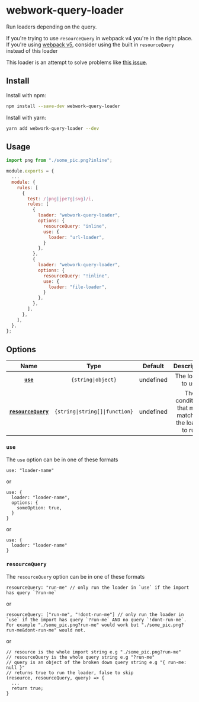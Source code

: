 # webwork-query-loader
Run loaders depending on the query.

If you're trying to use `resourceQuery` in webpack v4 you're in the right place. If you're using [webpack v5](https://github.com/webpack/webpack/issues/10552), consider using the built in `resourceQuery` instead of this loader

This loader is an attempt to solve problems like [this issue](https://github.com/webpack/webpack/issues/3497).

## Install
Install with npm:

```bash
npm install --save-dev webwork-query-loader
```

Install with yarn:

```bash
yarn add webwork-query-loader --dev
```

## Usage
```javascript
import png from "./some_pic.png?inline";
```

```javascript
module.exports = {
  ...
  module: {
    rules: [
      {
        test: /(png|jpe?g|svg)/i,
        rules: [
          {
            loader: "webwork-query-loader",
            options: {
              resourceQuery: "inline",
              use: {
                loader: "url-loader",
              }
            },
          },
          {
            loader: "webwork-query-loader",
            options: {
              resourceQuery: "!inline",
              use: {
                loader: "file-loader",
              }
            },
          },
        ],
      },
    ],
  },
};

```

## Options
|                  Name                 |              Type              |  Default  |                      Description                     |
|:-------------------------------------:|:------------------------------:|:---------:|:----------------------------------------------------:|
|           **[`use`](#use)**           |       `{string\|object}`       | undefined |                   The loader to use                  |
| **[`resourceQuery`](#resourceQuery)** | `{string\|string[]\|function}` | undefined | The conditions that must match for the loader to run |

### `use`
The `use` option can be in one of these formats
```
use: "loader-name"
```
or
```
use: {
  loader: "loader-name",
  options: { 
    someOption: true,
  }
}
```
or
```
use: {
  loader: "loader-name"
}
```

### `resourceQuery`
The `resourceQuery` option can be in one of these formats
```
resourceQuery: "run-me" // only run the loader in `use` if the import has query `?run-me`
```
or
```
resourceQuery: ["run-me", "!dont-run-me"] // only run the loader in `use` if the import has query `?run-me` AND no query `!dont-run-me`. For example "./some_pic.png?run-me" would work but "./some_pic.png?run-me&dont-run-me" would not.
```
or
```
// resource is the whole import string e.g "./some_pic.png?run-me"
// resourceQuery is the whole query string e.g "?run-me"
// query is an object of the broken down query string e.g "{ run-me: null }"
// returns true to run the loader, false to skip
(resource, resourceQuery, query) => {
  ...
  return true;
}
```

